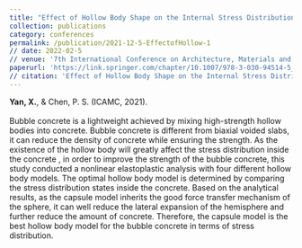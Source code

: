 ```yaml
---
title: "Effect of Hollow Body Shape on the Internal Stress Distribution of Bubble Concrete"
collection: publications
category: conferences
permalink: /publication/2021-12-5-EffectofHollow-1
// date: 2022-02-5
// venue: '7th International Conference on Architecture, Materials and Construction (2021)'
paperurl: 'https://link.springer.com/chapter/10.1007/978-3-030-94514-5_23'
// citation: 'Effect of Hollow Body Shape on the Internal Stress Distribution of Bubble Concrete. <br> Yan, X., & Chen, P. S. (2021). International Conference on Architecture, Materials and Construction (pp. 223-229).'
---
```

**Yan, X.**, & Chen, P. S. (ICAMC, 2021). <br><br>
Bubble concrete is a lightweight achieved by mixing high-strength hollow bodies into concrete. Bubble concrete 
is different from biaxial voided slabs, it can reduce the density of concrete while ensuring the strength. 
As the existence of the hollow body will greatly affect the stress distribution inside the concrete , in order to improve 
the strength of the bubble concrete, this study conducted a nonlinear elastoplastic analysis with four different 
hollow body models. The optimal hollow body model is determined by comparing the stress distribution states inside the concrete. 
Based on the analytical results, as the capsule model inherits the good force transfer mechanism of the sphere, it can well 
reduce the lateral expansion of the hemisphere and further reduce the amount of concrete. Therefore, the capsule model is the best 
hollow body model for the bubble concrete in terms of stress distribution.
